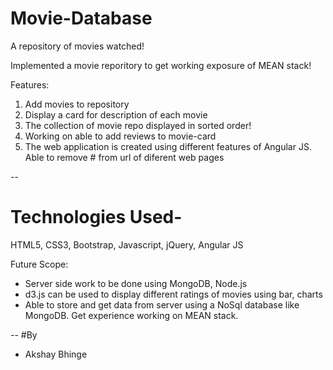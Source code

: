 # Movie-Database
A repository of movies watched!

Implemented a movie reporitory to get working exposure of MEAN stack!

Features: 

1. Add movies to repository
2. Display a card for description of each movie
3. The collection of movie repo displayed in sorted order!
4. Working on able to add reviews to movie-card
5. The web application is created using different features of Angular JS. Able to remove # from url of diferent web pages


-- 
# Technologies Used-
HTML5, CSS3, Bootstrap, Javascript, jQuery, Angular JS

Future Scope:

- Server side work to be done using MongoDB, Node.js
- d3.js can be used to display different ratings of movies using bar, charts
- Able to store and get data from server using a NoSql database like MongoDB. Get experience working on MEAN stack.

--
#By
- Akshay Bhinge
